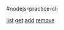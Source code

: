 #nodejs-practice-cli

[list](https://ibb.co/H2qjQDN)
[get](https://ibb.co/jh8jgzv)
[add](https://ibb.co/9bMytYk)
[remove](https://ibb.co/51yn5Xn)
